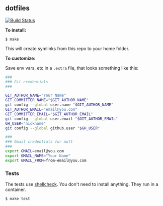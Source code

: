 ## dotfiles

[![Build Status](https://img.shields.io/travis/moonmeister/dotfiles.svg?style=for-the-badge&branch=master)](https://travis-ci.org/moonmeister/dotfiles)


**To install:**

```console
$ make
```

This will create symlinks from this repo to your home folder.

**To customize:**

Save env vars, etc in a `.extra` file, that looks something like
this:

```bash
###
### Git credentials
###

GIT_AUTHOR_NAME="Your Name"
GIT_COMMITTER_NAME="$GIT_AUTHOR_NAME"
git config --global user.name "$GIT_AUTHOR_NAME"
GIT_AUTHOR_EMAIL="email@you.com"
GIT_COMMITTER_EMAIL="$GIT_AUTHOR_EMAIL"
git config --global user.email "$GIT_AUTHOR_EMAIL"
GH_USER="nickname"
git config --global github.user "$GH_USER"

###
### Gmail credentials for mutt
###
export GMAIL=email@you.com
export GMAIL_NAME="Your Name"
export GMAIL_FROM=from-email@you.com
```

### Tests

The tests use [shellcheck](https://github.com/koalaman/shellcheck). You don't
need to install anything. They run in a container.

```console
$ make test
```
